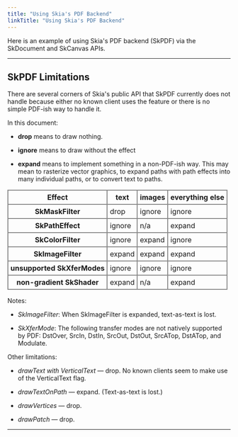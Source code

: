 ```yaml
---
title: "Using Skia's PDF Backend"
linkTitle: "Using Skia's PDF Backend"
---
```


Here is an example of using Skia's PDF backend (SkPDF) via the SkDocument and
SkCanvas APIs.

<fiddle-embed-sk name='@PDF'></fiddle-embed-sk>

<!-- https://fiddle.skia.org/c/@PDF docs/examples/PDF.cpp -->

---

## SkPDF Limitations

There are several corners of Skia's public API that SkPDF currently does not
handle because either no known client uses the feature or there is no simple
PDF-ish way to handle it.

In this document:

- **drop** means to draw nothing.

- **ignore** means to draw without the effect

- **expand** means to implement something in a non-PDF-ish way. This may mean to
  rasterize vector graphics, to expand paths with path effects into many
  individual paths, or to convert text to paths.

<style scoped><!--
#pdftable {border-collapse:collapse;}
#pdftable tr th, #pdftable tr td {border:#888888 2px solid;padding: 5px;}
--></style>
<table id="pdftable">
<tr><th>Effect</th>                  <th>text</th>   <th>images</th> <th>everything
                                                                         else</th></tr>
<tr><th>SkMaskFilter</th>            <td>drop</td>   <td>ignore</td> <td>ignore</td></tr>
<tr><th>SkPathEffect</th>            <td>ignore</td> <td>n/a</td>    <td>expand</td></tr>
<tr><th>SkColorFilter</th>           <td>ignore</td> <td>expand</td> <td>ignore</td></tr>
<tr><th>SkImageFilter</th>           <td>expand</td> <td>expand</td> <td>expand</td></tr>
<tr><th>unsupported SkXferModes</th> <td>ignore</td> <td>ignore</td> <td>ignore</td></tr>
<tr><th>non-gradient SkShader</th>   <td>expand</td> <td>n/a</td>    <td>expand</td></tr>
</table>

Notes:

- _SkImageFilter_: When SkImageFilter is expanded, text-as-text is lost.

- _SkXferMode_: The following transfer modes are not natively supported by PDF:
  DstOver, SrcIn, DstIn, SrcOut, DstOut, SrcATop, DstATop, and Modulate.

Other limitations:

- _drawText with VerticalText_ — drop. No known clients seem to make use of the
  VerticalText flag.

- _drawTextOnPath_ — expand. (Text-as-text is lost.)

- _drawVertices_ — drop.

- _drawPatch_ — drop.

---
